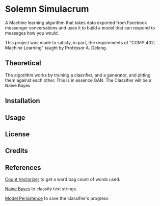 # Solemn Simulacrum
A Machine learning algorithm that takes data exported from Facebook messenger conversations and uses it to build a model that can respond to messages how you would. 

This project was made to satisfy, in part, the requirements of "COMP 432: Machine Learning" taught by Professor A. Delong. 

## Theoretical
The algorithm works by training a classifier, and a generator, and pitting them against each other.
This is in essence GAN. The Classifier will be a Naive Bayes

## Installation

## Usage

## License

## Credits

## References
[Count Vectorizer](https://scikit-learn.org/stable/modules/generated/sklearn.feature_extraction.text.CountVectorizer.html)
to get a word bag count of words used. 

[Naive Bayes](https://scikit-learn.org/stable/modules/naive_bayes.html) to classify text strings.

[Model Persistence](https://scikit-learn.org/stable/modules/model_persistence.html) to save the classifier's progress